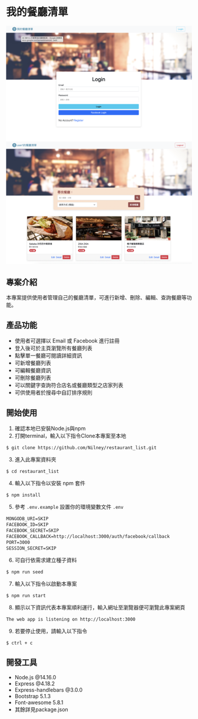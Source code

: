# 我的餐廳清單
![Index page for restaurant_list](./views/photo/login-230714.png)
![Index page for restaurant_list](./views/photo/main-230714.png)

## 專案介紹
本專案提供使用者管理自己的餐廳清單，可進行新增、刪除、編輯、查詢餐廳等功能。

## 產品功能
* 使用者可選擇以 Email 或 Facebook 進行註冊
* 登入後可於主頁瀏覽所有餐廳列表
* 點擊單一餐廳可閱讀詳細資訊
* 可新增餐廳列表
* 可編輯餐廳資訊
* 可刪除餐廳列表
* 可以關鍵字查詢符合店名或餐廳類型之店家列表
* 可供使用者於搜尋中自訂排序規則

## 開始使用
1. 確認本地已安裝Node.js與npm
2. 打開terminal，輸入以下指令Clone本專案至本地
  ```
  $ git clone https://github.com/Nilney/restaurant_list.git
  ```
3. 進入此專案資料夾
  ```
  $ cd restaurant_list
  ```
4. 輸入以下指令以安裝 npm 套件
  ```
  $ npm install
  ```
5. 參考 `.env.example` 設置你的環境變數文件 `.env`
  ```
  MONGODB_URI=SKIP
  FACEBOOK_ID=SKIP
  FACEBOOK_SECRET=SKIP
  FACEBOOK_CALLBACK=http://localhost:3000/auth/facebook/callback
  PORT=3000
  SESSION_SECRET=SKIP
  ```
6. 可自行依需求建立種子資料
  ```
  $ npm run seed
  ```
7. 輸入以下指令以啟動本專案
  ```
  $ npm run start
  ```
8. 顯示以下資訊代表本專案順利運行，輸入網址至瀏覽器便可瀏覽此專案網頁
  ```
  The web app is listening on http://localhost:3000
  ```
9. 若要停止使用，請輸入以下指令
  ```
  $ ctrl + c
  ```

## 開發工具
* Node.js @14.16.0
* Express @4.18.2
* Express-handlebars @3.0.0
* Bootstrap 5.1.3
* Font-awesome 5.8.1
* 其餘詳見package.json